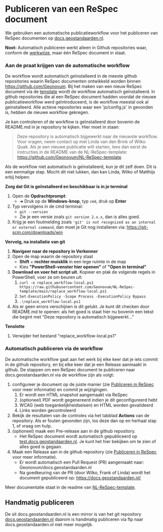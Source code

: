 # Publiceren van een ReSpec document

We gebruiken een automatische publicatieworkflow voor het publiceren van ReSpec documenten op [docs.geostandaarden.nl](https://docs.geostandaarden.nl). 

**Noot:**
Automatisch publiceren werkt alleen in Github repositories waar, conform de [werkwijze](./index.md#respec-via-markdown), maar één ReSpec document in staat. 

### Aan de praat krijgen van de automatische workflow

De workflow wordt automatisch geïnstalleerd in de meeste github repositories waarin ReSpec documenten ontwikkeld worden binnen https://github.com/Geonovum. Bij het maken van een nieuw ReSpec document via de [template](https://github.com/Geonovum/NL-ReSpec-template) wordt de workflow automatisch geïnstalleerd. In github repositories die al een ReSpec document hadden voordat de nieuwe publicatieworkflow werd geïntroduceerd, is de workflow meestal ook al geinstalleerd. Alle actieve repositories waar een 'js/config.js' in gevonden is, hebben de nieuwe workflow gekregen.

Je kan controleren of de workflow is geïnstalleerd door bovenin de README.md in je repository te kijken. Hier moet in staan: 

> Deze repository is automatisch bijgewerkt naar de nieuwste workflow. Voor vragen, neem contact op met Linda van den Brink of Wilko Quak.
> Als je een nieuwe publicatie wilt starten, lees dan eerst de instructies in de README van de NL-ReSpec-template: https://github.com/Geonovum/NL-ReSpec-template.

Als de workflow niet automatisch is geïnstalleerd, kun je dit zelf doen. Dit is een eenmalige stap. Mocht dit niet lukken, dan kan Linda, Wilko of Matthijs erbij helpen:

**Zorg dat Git is geïnstalleerd en beschikbaar is in je terminal**

1. Open de **Opdrachtprompt**:
    - ➜ Druk op de **Windows-knop**, typ `cmd`, druk op **Enter**
1. Typ vervolgens in de cmd terminal:
    - `git --version`
    - Zie je een versie zoals `git version 2.x.x`, dan is alles goed.
1. Krijg je een foutmelding zoals `'git' is not recognized as an internal or external command`, dan moet je Git nog installeren via: https://git-scm.com/downloads/win
 
**Vervolg, na installatie van git**

1. **Navigeer naar de repository in Verkenner**
1. Open de map waarin de repository staat
    - **Shift** + **rechter muisklik** in een lege ruimte in de map
    - Kies **"PowerShell-venster hier openen"** of **"Open in terminal"**
1. **Download en voer het script uit.**  Kopieer en plak de volgende regels in PowerShell, voer ze om beuren uit:
    1. `curl -o replace_workflow-local.ps1 https://raw.githubusercontent.com/Geonovum/NL-ReSpec-template/main/replace_workflow-local.ps1`
    1. `Set-ExecutionPolicy -Scope Process -ExecutionPolicy Bypass`
    1. `.\replace_workflow-local.ps1`
1. Als er geen errors verschijnen is dit gelukt. Je kunt dit checken door README.md te openen: als het goed is staat hier nu bovenin een tekst die begint met "Deze repository is automatisch bijgewerkt..."

**Tenslotte**

1. Verwijder het bestand "replace_workflow-local.ps1"

### Automatisch publiceren via de workflow

De automatische workflow gaat aan het werk bij elke keer dat je iets commit in de github repository, en bij elke keer dat je een Release aanmaakt in github. De stappen om een ReSpec document te publiceren naar docs.geostandaarden.nl via de workflow zijn als volgt:

1. configureer je document op de juiste manier (zie [Publiceren in ReSpec](./index.md#publiceren-in-respec) voor meer informatie) en commit je wijzigingen.
    1. Er wordt een HTML snapshot aangemaakt via ReSpec
    1. (optioneel) PDF wordt gegenereerd indien je dit geconfigureerd hebt
    1. WCAG (web toegankelijkheidseisen) en HTML worden gevalideerd
    1. Links worden gecontroleerd
1. Bekijk de resultaten van de controles via het tabblad **Actions** van de repository. Als er fouten gevonden zijn, los deze dan op en herhaal stap 1, of vraag om hulp.
1. (optioneel) maak een Pre-release aan in de github repository. 
    - Het ReSpec document wordt automatisch gepubliceerd op [test.docs.geostandaarden.nl](https://test.docs.geostandaarden.nl/). Je kunt het hier bekijken om te zien of alles goed is gegaan.
1. Maak een Release aan in de github repository (zie [Publiceren in ReSpec](./index.md#publiceren-in-respec) voor meer informatie). 
    - Er wordt automatisch een Pull Request (PR) aangemaakt naar: Geonovum/docs.geostandaarden.nl
    - Na goedkeuring van de PR (door Wilko, Frank of Linda) wordt het document gepubliceerd op: https://docs.geostandaarden.nl/

Meer documentatie staat in de readme van [NL-ReSpec-template](https://github.com/Geonovum/NL-ReSpec-template?tab=readme-ov-file#automatische-checks-en-build).

## Handmatig publiceren
De sit docs.geostandaarden.nl is een mirror is van het git repository [docs.geostandaarden.nl](https://github.com/Geonovum/docs.geostandaarden.nl/) daarom is handmatig publiceren via ftp naar docs.geostandaarden.nl niet meer mogelijk.
